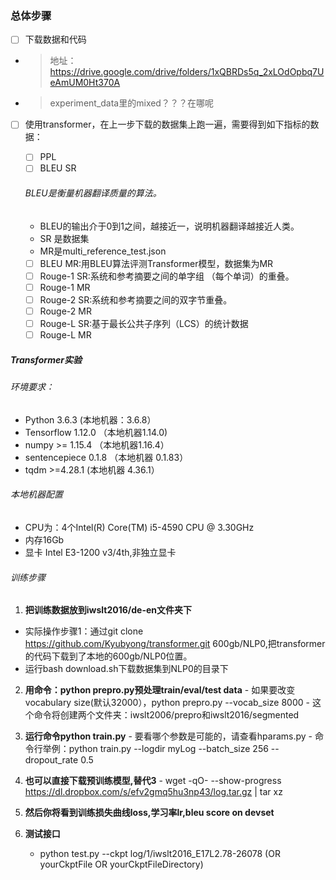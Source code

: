 ### 总体步骤
- [ ] 下载数据和代码
-  > 地址：https://drive.google.com/drive/folders/1xQBRDs5q_2xLOdOpbq7UeAmUM0Ht370A
-  > experiment_data里的mixed？？？在哪呢
- [ ] 使用transformer，在上一步下载的数据集上跑一遍，需要得到如下指标的数据：
  - [ ] PPL
  - [ ] BLEU SR
  ###### BLEU是衡量机器翻译质量的算法。
  - BLEU的输出介于0到1之间，越接近一，说明机器翻译越接近人类。
  - SR 是数据集
  - MR是multi_reference_test.json
  
  - [ ] BLEU MR:用BLEU算法评测Transformer模型，数据集为MR
  - [ ] Rouge-1 SR:系统和参考摘要之间的单字组 （每个单词）的重叠。
  - [ ] Rouge-1 MR
  - [ ] Rouge-2 SR:系统和参考摘要之间的双字节重叠。
  - [ ] Rouge-2 MR
  - [ ] Rouge-L SR:基于最长公共子序列（LCS）的统计数据
  - [ ] Rouge-L MR
##### Transformer实验
###### 环境要求：
  - Python 3.6.3 (本地机器：3.6.8）
  - Tensorflow 1.12.0 （本地机器1.14.0)
  - numpy >= 1.15.4 （本地机器1.16.4）
  - sentencepiece 0.1.8 （本地机器 0.1.83）
  - tqdm >=4.28.1 (本地机器 4.36.1）
###### 本地机器配置
  - CPU为：4个Intel(R) Core(TM) i5-4590 CPU @ 3.30GHz 
  - 内存16Gb
  - 显卡 Intel E3-1200 v3/4th,非独立显卡
###### 训练步骤
  1. **把训练数据放到iwslt2016/de-en文件夹下**
  - 实际操作步骤1：通过git clone https://github.com/Kyubyong/transformer.git 600gb/NLP0,把transformer的代码下载到了本地的600gb/NLP0位置。
  - 运行bash download.sh下载数据集到NLP0的目录下
  2. **用命令：python prepro.py预处理train/eval/test data** 
    - 如果要改变vocabulary size(默认32000），python prepro.py --vocab_size 8000
    - 这个命令将创建两个文件夹：iwslt2006/prepro和iwslt2016/segmented
  3. **运行命令python train.py**
    - 要看哪个参数是可能的，请查看hparams.py
    - 命令行举例：python train.py --logdir myLog --batch_size 256 --dropout_rate 0.5
  4. **也可以直接下载预训练模型,替代3**
    - wget -qO- --show-progress https://dl.dropbox.com/s/efv2gmq5hu3np43/log.tar.gz | tar xz
    
 0. **然后你将看到训练损失曲线loss,学习率lr,bleu score on devset**
 1. **测试接口**
    - python test.py --ckpt log/1/iwslt2016_E17L2.78-26078 (OR yourCkptFile OR yourCkptFileDirectory)
